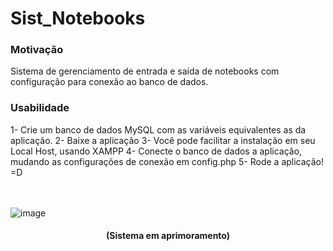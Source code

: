 # Sist_Notebooks

<h3>Motivação</h3>
Sistema de gerenciamento de entrada e saída de notebooks com configuração para conexão ao banco de dados. 

<h3>Usabilidade</h3>
1- Crie um banco de dados MySQL com as variáveis equivalentes as da aplicação.
2- Baixe a aplicação
3- Você pode facilitar a instalação em seu Local Host, usando XAMPP
4- Conecte o banco de dados a aplicação, mudando as configurações de conexão em config.php
5- Rode a aplicação! =D 


<br><br>
![image](https://user-images.githubusercontent.com/99377147/190051461-733e1a14-d4c2-4a91-a426-edea2f73b9a1.png)



<div align="center"><h4>(Sistema em aprimoramento)</h4></div>
